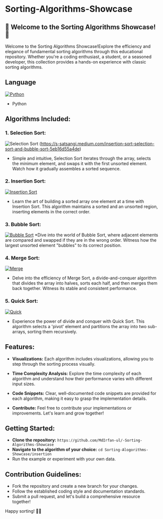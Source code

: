 # Sorting-Algorithms-Showcase
## 🚀 Welcome to the Sorting Algorithms Showcase! 🚀
Welcome to the Sorting Algorithms Showcase!Explore the efficiency and elegance of fundamental sorting algorithms through this educational repository. Whether you're a coding enthusiast, a student, or a seasoned developer, this collection provides a hands-on experience with classic sorting algorithms.
## Language
[![Python](https://skillicons.dev/icons?i=py)](https://skillicons.dev)
* Python
## Algorithms Included:
### 1. Selection Sort:
![Selection Sort](https://miro.medium.com/v2/resize:fit:600/format:webp/1*bmfRxyIQZEK0Iu5T6YV1sw.gif)
(https://s-satsangi.medium.com/insertion-sort-selection-sort-and-bubble-sort-5eb16d55a4de)
* Simple and intuitive, Selection Sort iterates through the array, selects the minimum element, and swaps it with the first unsorted element. Watch how it gradually assembles a sorted sequence.
### 2. Insertion Sort:
[![Insertion Sort](https://miro.medium.com/v2/resize:fit:600/1*bmfRxyIQZEK0Iu5T6YV1sw.gif)](https://s-satsangi.medium.com/insertion-sort-selection-sort-and-bubble-sort-5eb16d55a4de)
* Learn the art of building a sorted array one element at a time with Insertion Sort. This algorithm maintains a sorted and an unsorted region, inserting elements in the correct order.
### 3. Bubble Sort:
[![Bubble Sort](https://miro.medium.com/v2/resize:fit:640/format:webp/1*7seGXJi3te9beNfpAvFXEQ.gif)](https://s-satsangi.medium.com/insertion-sort-selection-sort-and-bubble-sort-5eb16d55a4de)
*Dive into the world of Bubble Sort, where adjacent elements are compared and swapped if they are in the wrong order. Witness how the largest unsorted element "bubbles" to its correct position.
### 4. Merge Sort:
[![Merge](https://miro.medium.com/v2/resize:fit:600/format:webp/1*opwN0BhtH4zvPF697fPlow.gif)](https://medium.com/nerd-for-tech/3-fancy-sorts-d1da76689ed2)

* Delve into the efficiency of Merge Sort, a divide-and-conquer algorithm that divides the array into halves, sorts each half, and then merges them back together. Witness its stable and consistent performance.
### 5. Quick Sort:
[![Quick](https://miro.medium.com/v2/resize:fit:600/format:webp/1*QlYf6-SE1Eq0_V-vKm1vtg.gif)](https://medium.com/nerd-for-tech/3-fancy-sorts-d1da76689ed2)
* Experience the power of divide and conquer with Quick Sort. This algorithm selects a 'pivot' element and partitions the array into two sub-arrays, sorting them recursively.
## Features:
* **Visualizations:** Each algorithm includes visualizations, allowing you to step through the sorting process visually.

* **Time Complexity Analysis:** Explore the time complexity of each algorithm and understand how their performance varies with different input sizes.

* **Code Snippets:** Clear, well-documented code snippets are provided for each algorithm, making it easy to grasp the implementation details.

* **Contribute:** Feel free to contribute your implementations or improvements. Let's learn and grow together!
## Getting Started:
* **Clone the repository:** ```https://github.com/MdIrfan-ul/-Sorting-Algorithms-Showcase```
* **Navigate to the algorithm of your choice:** ```cd Sorting-Alogorithms-Showcase/insertion```
* Run the example or experiment with your own data.

## Contribution Guidelines:
* Fork the repository and create a new branch for your changes.
* Follow the established coding style and documentation standards.
* Submit a pull request, and let's build a comprehensive resource together!

Happy sorting! 🚀✨
